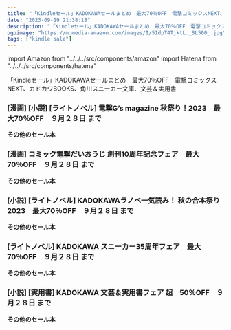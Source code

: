```yaml
---
title: "「Kindleセール」KADOKAWAセールまとめ　最大70％OFF　電撃コミックスNEXT、カドカワBOOKS、角川スニーカー文庫、文芸＆実用書"
date: "2023-09-19 21:38:18"
description: "「Kindleセール」KADOKAWAセールまとめ　最大70％OFF　電撃コミックスNEXT、カドカワBOOKS、角川スニーカー文庫、文芸＆実用書"
ogpimage: "https://m.media-amazon.com/images/I/51dpT4TjktL._SL500_.jpg"
tags: ["kindle sale"]
---
```

import Amazon from "../../../src/components/amazon"
import Hatena from "../../../src/components/hatena"

「Kindleセール」KADOKAWAセールまとめ　最大70％OFF　電撃コミックスNEXT、カドカワBOOKS、角川スニーカー文庫、文芸＆実用書



### [漫画] [小説] [ライトノベル] 電撃G’s magazine 秋祭り！2023　最大70％OFF　９月２８日 まで

<Amazon asin="B09VG6C6J4" />


<Amazon asin="B0BS8GM3J2" />



<Amazon asin="B07NMLLS3D" />


**その他のセール本**

<Hatena src="https://kyukyunyorituryo.github.io/kindle_sale/20230928s35208/" title=""/>


### [漫画] コミック電撃だいおうじ 創刊10周年記念フェア　最大70％OFF　９月２８日 まで

<Amazon asin="B0BPBPB7GZ" />



<Amazon asin="B0BVDHFFKV" />



<Amazon asin="B09VG65YDF" />


**その他のセール本**

<Hatena src="https://kyukyunyorituryo.github.io/kindle_sale/20230928s35232/" title=""/>


### [小説] [ライトノベル] KADOKAWAラノベ一気読み！ 秋の合本祭り 2023　最大70％OFF　９月２８日 まで

<Amazon asin="B0C22VK74Q" />


<Amazon asin="B09J47V2QP" />


<Amazon asin="B0C7PVLHL9" />


**その他のセール本**

<Hatena src="https://kyukyunyorituryo.github.io/kindle_sale/20230928s35256/" title=""/>


### [ライトノベル] KADOKAWA スニーカー35周年フェア　最大70％OFF　９月２８日 まで
<Amazon asin="B0CG59J1CL" />


<Amazon asin="B0BSL9YPJZ" />


<Amazon asin="B0BVQ1TFW5" />


**その他のセール本**

<Hatena src="https://kyukyunyorituryo.github.io/kindle_sale/20230928s35177/" title=""/>


### [小説] [実用書] KADOKAWA 文芸＆実用書フェア 超　50％OFF　９月２８日 まで
<Amazon asin="B09W8XL45B" />


<Amazon asin="B098DJ7PHV" />


<Amazon asin="B0B86X674R" />


**その他のセール本**

<Hatena src="https://kyukyunyorituryo.github.io/kindle_sale/20230928s35309/" title=""/>

